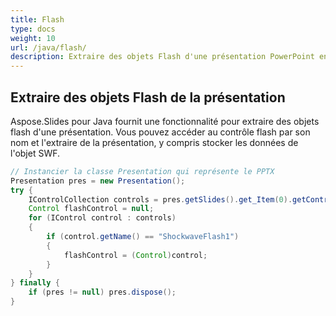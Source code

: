 ```yaml
---
title: Flash
type: docs
weight: 10
url: /java/flash/
description: Extraire des objets Flash d'une présentation PowerPoint en utilisant Java
---
```


## **Extraire des objets Flash de la présentation**

Aspose.Slides pour Java fournit une fonctionnalité pour extraire des objets flash d'une présentation. Vous pouvez accéder au contrôle flash par son nom et l'extraire de la présentation, y compris stocker les données de l'objet SWF.

```java
// Instancier la classe Presentation qui représente le PPTX
Presentation pres = new Presentation();
try {
    IControlCollection controls = pres.getSlides().get_Item(0).getControls();
    Control flashControl = null;
    for (IControl control : controls)
    {
        if (control.getName() == "ShockwaveFlash1")
        {
            flashControl = (Control)control;
        }
    }
} finally {
    if (pres != null) pres.dispose();
}
```